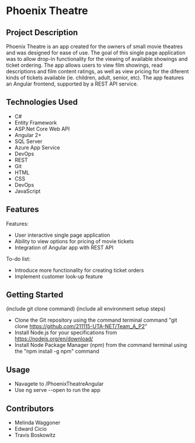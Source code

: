 # Phoenix Theatre

## Project Description

Phoenix Theatre is an app created for the owners of small movie theatres and was designed for ease of use. The goal of this single page application was to allow drop-in functionality for the viewing of available showings and ticket ordering. The app allows users to view film showings, read descriptions and film content ratings, as well as view pricing for the diferent kinds of tickets available (ie. children, adult, senior, etc). The app features an Angular frontend, supported by a REST API service.

## Technologies Used

* C#
* Entity Framework
* ASP.Net Core Web API
* Angular 2+
* SQL Server
* Azure App Service
* DevOps
* REST
* Git
* HTML
* CSS
* DevOps
* JavaScript

## Features

Features:
* User interactive single page application
* Ability to view options for pricing of movie tickets
* Integration of Angular app with REST API

To-do list:
* Introduce more functionality for creating ticket orders
* Implement customer look-up feature

## Getting Started
   
(include git clone command)
(include all environment setup steps)

- Clone the Git repository using the command terminal command "git clone https://github.com/211115-UTA-NET/Team_A_P2"
- Install Node.js for your specifications from https://nodejs.org/en/download/
- Install Node Package Manager (npm) from the command terminal using the "npm install -g npm" command


## Usage

- Navagete to /PhoenixTheatreAngular
- Use ng serve --open to run the app

## Contributors

- Melinda Waggoner
- Edward Cicio
- Travis Boskowitz

